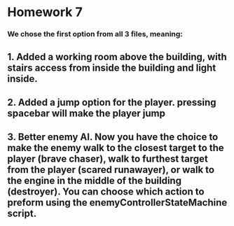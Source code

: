 # Homework 7
### We chose the first option from all 3 files, meaning:
## 1. Added a working room above the building, with stairs access from inside the building and light inside.
## 2. Added a jump option for the player. pressing spacebar will make the player jump
## 3. Better enemy AI. Now you have the choice to make the enemy walk to the closest target to the player (brave chaser), walk to furthest target from the player (scared runawayer), or walk to the engine in the middle of the building (destroyer). You can choose which action to preform using the enemyControllerStateMachine script.

